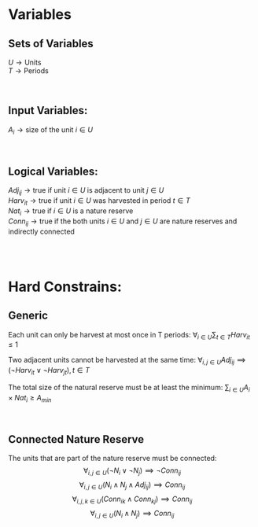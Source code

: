 # Variables

## Sets of Variables
$U \rightarrow \text{Units}$        \
$T \rightarrow \text{Periods}$

<br>

## Input Variables:
$A_{i} \rightarrow \text{size of the unit }i \in U$

<br>

## Logical Variables:

$Adj_{ij} \rightarrow \text{true if unit }i \in U\text{ is adjacent to unit } j \in U$          \
$Harv_{it} \rightarrow \text{true if unit }i \in U\text{ was harvested in period } t \in T$     \
$Nat_{i} \rightarrow \text{true if }i \in U\text{ is a nature reserve}$                         \
$Conn_{ij} \rightarrow \text{true if the both units }i \in U\text{ and } j \in U \text{ are nature reserves and indirectly connected}$

<br>
<br>



# Hard Constrains:

## Generic

$\text{Each unit can only be harvest at most once in T periods:}$
$\forall_{i \in U} \sum_{t \in T} Harv_{it} \le 1$

$\text{Two adjacent units cannot be harvested at the same time:}$
$\forall_{i,j \in U} Adj_{ij} \implies (\neg Harv_{it} \lor \neg Harv_{jt}), t \in T$

$\text{The total size of the natural reserve must be at least the minimum:}$
$\sum_{i \in U} A_{i} \times Nat_{i} \ge A_{min}$

<br>

## Connected Nature Reserve
$\text{The units that are part of the nature reserve must be connected:}$
$$\forall_{i,j \in U} (\neg N_{i} \lor \neg N_{j}) \implies \neg Conn_{ij}$$
$$\forall_{i,j \in U} (N_{i} \land N_{j} \land Adj_{ij}) \implies Conn_{ij}$$
$$\forall_{i,j,k \in U} (Conn_{ik} \land Conn_{kj}) \implies Conn_{ij}$$
$$\forall_{i,j \in U} (N_{i} \land N_{j}) \implies Conn_{ij}$$